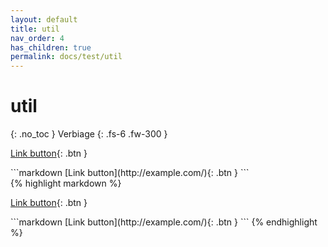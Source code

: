 ```yaml
---
layout: default
title: util
nav_order: 4
has_children: true
permalink: docs/test/util
---
```


# util
{: .no_toc }
Verbiage
{: .fs-6 .fw-300 }

<div class="code-example" markdown="1">

<div class="code-example" markdown="1">

[Link button](http://example.com/){: .btn }

</div>
```markdown
[Link button](http://example.com/){: .btn }
```

</div>
{% highlight markdown %}
<div class="code-example" markdown="1">

[Link button](http://example.com/){: .btn }

</div>
```markdown
[Link button](http://example.com/){: .btn }
```
{% endhighlight %}
